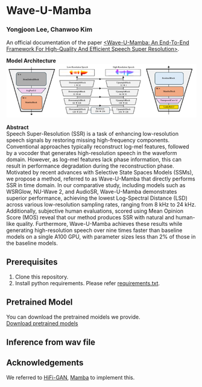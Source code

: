 # Wave-U-Mamba

### Yongjoon Lee, Chanwoo Kim

An official documentation of the paper [&lt;Wave-U-Mamba:  An End-To-End Framework For High-Quality And Efficient Speech Super  Resolution>](https://arxiv.org/abs/2409.09337v1).

**Model Architecture**<br>
![The architecture of DownsampleBlock (Left), Wave-U-Mamba Generator (Middle), and UpsampleBlock (Right)](./Modelarc.png)


**Abstract**<br>
Speech Super-Resolution (SSR) is a task of enhancing low-resolution speech signals by restoring missing high-frequency components. Conventional approaches typically reconstruct log-mel features, followed by a vocoder that generates high-resolution speech in the waveform domain. However, as log-mel features lack phase information, this can result in performance degradation during the reconstruction phase. Motivated by recent advances with Selective State Spaces Models (SSMs), we propose a method, referred to as Wave-U-Mamba that directly performs SSR in time domain. In our comparative study, including models such as WSRGlow, NU-Wave 2, and AudioSR, Wave-U-Mamba demonstrates superior performance, achieving the lowest Log-Spectral Distance (LSD) across various low-resolution sampling rates, ranging from 8 kHz to 24 kHz. Additionally, subjective human evaluations, scored using Mean Opinion Score (MOS) reveal that our method produces SSR with natural and human-like quality. Furthermore, Wave-U-Mamba achieves these results while generating high-resolution speech over nine times faster than baseline models on a single A100 GPU, with parameter sizes less than 2% of those in the baseline models.

## Prerequisites
1. Clone this repository.
2. Install python requirements. Please refer [requirements.txt](requirements.txt).


## Pretrained Model

You can download the pretrained moidels we provide. <br/>
[Download pretrained models](https://drive.google.com/file/d/1ljUMQHWil5w8moupWkapqkUOcGNN4x3e/view?usp=sharing)<br/> 

## Inference from wav file

## Acknowledgements
We referred to [HiFi-GAN](https://github.com/jik876/hifi-gan), [Mamba](https://github.com/state-spaces/mamba) to implement this.

